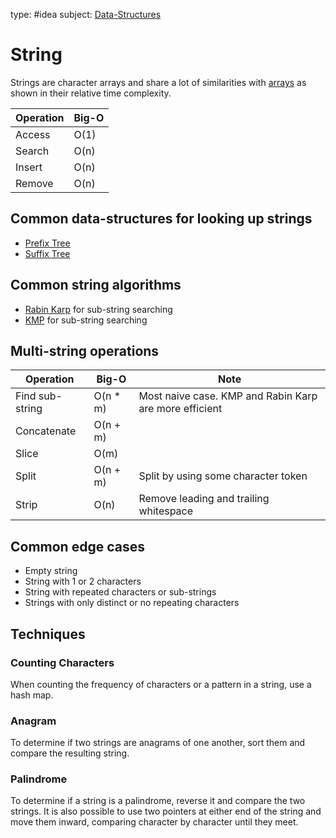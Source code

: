 type: #idea
subject: [Data-Structures](Data-Structures.md)
<!-- Subject should be a hub note -->
# String

Strings are character arrays and share a lot of similarities with [arrays](Array.md) as shown in their relative time complexity.

| Operation | Big-O |
|-----------|-------|
| Access | O(1) |
| Search | O(n) |
| Insert | O(n) |
| Remove | O(n) |

## Common data-structures for looking up strings

- [Prefix Tree](Prefix-tree.md)
- [Suffix Tree](Suffix-tree.md)

## Common string algorithms

- [Rabin Karp](Rabin-Karp.md) for sub-string searching
- [KMP](KMP.md) for sub-string searching

## Multi-string operations

| Operation | Big-O | Note |
|-----------|-------|------|
| Find sub-string | O(n * m) | Most naive case. KMP and Rabin Karp are more efficient |
| Concatenate | O(n + m) | |
| Slice | O(m) | |
| Split | O(n + m) | Split by using some character token |
| Strip | O(n) | Remove leading and trailing whitespace |

## Common edge cases

- Empty string
- String with 1 or 2 characters
- String with repeated characters or sub-strings
- Strings with only distinct or no repeating characters

## Techniques

### Counting Characters

When counting the frequency of characters or a pattern in a string, use a hash map.

### Anagram

To determine if two strings are anagrams of one another, sort them and compare the resulting string.

### Palindrome

To determine if a string is a palindrome, reverse it and compare the two strings. It is also possible to use two pointers at either end of the string and move them inward, comparing character by character until they meet.